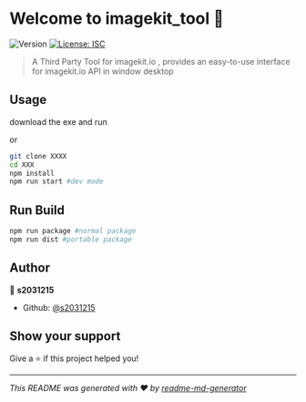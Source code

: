 # Welcome to imagekit_tool 👋
![Version](https://img.shields.io/badge/version-v1.6.1-blue.svg?cacheSeconds=2592000)
[![License: ISC](https://img.shields.io/badge/License-ISC-yellow.svg)](#)

> A Third Party Tool for imagekit.io , provides an easy-to-use interface for imagekit.io API in window desktop

## Usage

download the exe and run 

or

```sh
git clone XXXX
cd XXX
npm install
npm run start #dev mode
```

## Run Build

```sh
npm run package #normal package
npm run dist #portable package
```

## Author

👤 **s2031215**

* Github: [@s2031215](https://github.com/s2031215)

## Show your support

Give a ⭐️ if this project helped you!


***
_This README was generated with ❤️ by [readme-md-generator](https://github.com/kefranabg/readme-md-generator)_